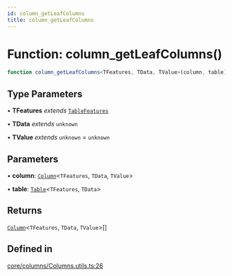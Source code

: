 ```yaml
---
id: column_getLeafColumns
title: column_getLeafColumns
---
```


# Function: column\_getLeafColumns()

```ts
function column_getLeafColumns<TFeatures, TData, TValue>(column, table): Column<TFeatures, TData, TValue>[]
```

## Type Parameters

• **TFeatures** *extends* [`TableFeatures`](../interfaces/tablefeatures.md)

• **TData** *extends* `unknown`

• **TValue** *extends* `unknown` = `unknown`

## Parameters

• **column**: [`Column`](../type-aliases/column.md)\<`TFeatures`, `TData`, `TValue`\>

• **table**: [`Table`](../type-aliases/table.md)\<`TFeatures`, `TData`\>

## Returns

[`Column`](../type-aliases/column.md)\<`TFeatures`, `TData`, `TValue`\>[]

## Defined in

[core/columns/Columns.utils.ts:26](https://github.com/TanStack/table/blob/b1e6b79157b0debc7222660572b06c8b857f4605/packages/table-core/src/core/columns/Columns.utils.ts#L26)
